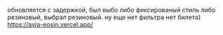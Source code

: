 обновляется с задержкой, был выбо либо фиксированый стиль либо резиновый, выбрал резиновый. ну еще нет фильтра нет билета)
https://avia-eosin.vercel.app/
